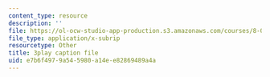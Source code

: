 ```yaml
---
content_type: resource
description: ''
file: https://ol-ocw-studio-app-production.s3.amazonaws.com/courses/8-01sc-classical-mechanics-fall-2016/e7b6f4979a545980a14ee82869489a4a_0jWwl0bt6aU.vtt
file_type: application/x-subrip
resourcetype: Other
title: 3play caption file
uid: e7b6f497-9a54-5980-a14e-e82869489a4a
---
```

